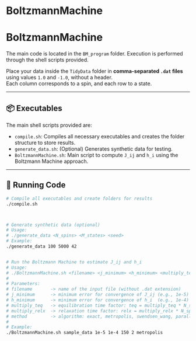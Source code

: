 # BoltzmannMachine

# BoltzmannMachine

The main code is located in the `BM_program` folder. Execution is performed through the shell scripts provided.  

Place your data inside the `TidyData` folder in **comma-separated `.dat` files** using values `1.0` and `-1.0`, without a header.  
Each column corresponds to a spin, and each row to a state.

---

## 📦 Executables

The main shell scripts provided are:

- `compile.sh`: Compiles all necessary executables and creates the folder structure to store results.  
- `generate_data.sh`: (Optional) Generates synthetic data for testing.
- `BoltzmannMachine.sh`: Main script to compute `J_ij` and `h_i` using the Boltzmann Machine approach.

---

## 🚀 Running Code

```bash
# Compile all executables and create folders for results
./compile.sh



# Generate synthetic data (optional)
# Usage:
# ./generate_data <N_spins> <M_states> <seed>
# Example:
./generate_data 100 5000 42


# Run the Boltzmann Machine to estimate J_ij and h_i
# Usage:
# ./BoltzmannMachine.sh <filename> <j_minimum> <h_minimum> <multiply_teq> <multiply_relx> <method>
#
# Parameters:
# filename       -> name of the input file (without .dat extension)
# j_minimum      -> minimum error for convergence of J_ij (e.g., 1e-5)
# h_minimum      -> minimum error for convergence of h_i  (e.g., 1e-4)
# multiply_teq   -> equilibration time factor: teq = multiply_teq * N_spins
# multiply_relx  -> relaxation time factor: relx = multiply_relx * N_spins
# method         -> algorithm: exact, metropolis, swendsen_wang, parallel_tempering, wang_landau
#
# Example:
./BoltzmannMachine.sh sample_data 1e-5 1e-4 150 2 metropolis